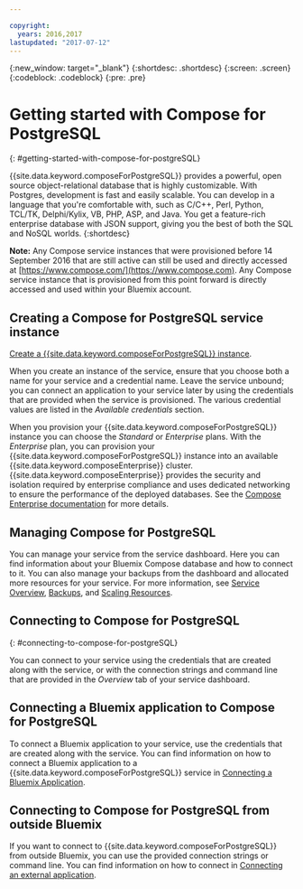 ```yaml
---

copyright:
  years: 2016,2017
lastupdated: "2017-07-12"
---
```


{:new_window: target="_blank"}
{:shortdesc: .shortdesc}
{:screen: .screen}
{:codeblock: .codeblock}
{:pre: .pre}

# Getting started with Compose for PostgreSQL
{: #getting-started-with-compose-for-postgreSQL}

{{site.data.keyword.composeForPostgreSQL}} provides a powerful, open source object-relational database that is highly customizable. With Postgres, development is fast and easily scalable. You can develop in a language that you're comfortable with, such as C/C++, Perl, Python, TCL/TK, Delphi/Kylix, VB, PHP, ASP, and Java. You get a feature-rich enterprise database with JSON support, giving you the best of both the SQL and NoSQL worlds.
{:shortdesc}

**Note:** Any Compose service instances that were provisioned before 14 September 2016 that are still active can still be used and directly accessed at [https://www.compose.com/](https://www.compose.com). Any Compose service instance that is provisioned from this point forward is directly accessed and used within your Bluemix account.

## Creating a Compose for PostgreSQL service instance

[Create a {{site.data.keyword.composeForPostgreSQL}} instance](https://console.ng.bluemix.net/catalog/services/compose-for-postgresql/).

When you create an instance of the service, ensure that you choose both a name for your service and a credential name. Leave the service unbound; you can connect an application to your service later by using the credentials that are provided when the service is provisioned. The various credential values are listed in the *Available credentials* section.

When you provision your {{site.data.keyword.composeForPostgreSQL}} instance you can choose the *Standard* or *Enterprise* plans. With the *Enterprise* plan, you can provision your {{site.data.keyword.composeForPostgreSQL}} instance into an available {{site.data.keyword.composeEnterprise}} cluster. {{site.data.keyword.composeEnterprise}} provides the security and isolation required by enterprise compliance and uses dedicated networking to ensure the performance of the deployed databases. See the [Compose Enterprise documentation](../ComposeEnterprise/index.html) for more details.

## Managing Compose for PostgreSQL

You can manage your service from the service dashboard. Here you can find information about your Bluemix Compose database and how to connect to it. You can also manage your backups from the dashboard and allocated more resources for your service. For more information, see [Service Overview](./dashboard-overview.html), [Backups](./dashboard-backups.html), and [Scaling Resources](./dashboard-scaling-resources.html).

## Connecting to Compose for PostgreSQL
{: #connecting-to-compose-for-postgreSQL}

You can connect to your service using the credentials that are created along with the service, or with the connection strings and command line that are provided in the *Overview* tab of your service dashboard.

## Connecting a Bluemix application to Compose for PostgreSQL

To connect a Bluemix application to your service, use the credentials that are created along with the service. You can find information on how to connect a Bluemix application to a {{site.data.keyword.composeForPostgreSQL}} service in [Connecting a Bluemix Application](./connecting-bluemix-app.html).

## Connecting to Compose for PostgreSQL from outside Bluemix

If you want to connect to {{site.data.keyword.composeForPostgreSQL}} from outside Bluemix, you can use the provided connection strings or command line. You can find information on how to connect in [Connecting an external application](./connecting-external.html).
